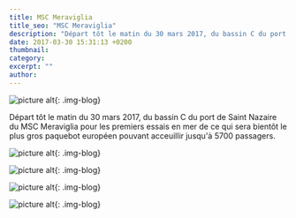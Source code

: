 ```yaml
---
title: MSC Meraviglia
title_seo: "MSC Meraviglia"
description: "Départ tôt le matin du 30 mars 2017, du bassin C du port de Saint Nazaire du MSC Meraviglia pour les premiers essais en mer de ce qui sera bientôt le plus gros paquebot d'Europe."
date: 2017-03-30 15:31:13 +0200
thumbnail:
category:
excerpt: ""
author:
---
```

![picture alt](/images/blog/msc-meraviglia_01.jpg "Premiers essais en mer du plus gros paquebot européen : MSC Meraviglia"){: .img-blog}

Départ tôt le matin du 30 mars 2017, du bassin C du port de Saint Nazaire du MSC Meraviglia pour les premiers essais en mer de ce qui sera bientôt le plus gros paquebot européen pouvant acceuillir jusqu'à 5700 passagers.



![picture alt](/images/blog/msc-meraviglia_02.jpg "Premiers essais en mer du plus gros paquebot européen : MSC Meraviglia"){: .img-blog}

![picture alt](/images/blog/msc-meraviglia_03.jpg "Premiers essais en mer du plus gros paquebot européen : MSC Meraviglia"){: .img-blog}

![picture alt](/images/blog/msc-meraviglia_04.jpg "Premiers essais en mer du plus gros paquebot européen : MSC Meraviglia"){: .img-blog}

![picture alt](/images/blog/msc-meraviglia_05.jpg "Premiers essais en mer du plus gros paquebot européen : MSC Meraviglia"){: .img-blog}
